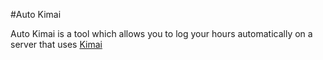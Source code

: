 #Auto Kimai

Auto Kimai is a tool which allows you to log your hours automatically on a server that uses [Kimai](https://github.com/kevinpapst/kimai2)

